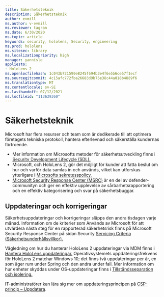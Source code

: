 ```yaml
---
title: Säkerhetsteknik
description: Säkerhetsteknik
author: evmill
ms.author: v-evmill
ms.reviewer: tagran
ms.date: 6/30/2020
ms.topic: article
keywords: security, hololens, Security, engineering
ms.prod: hololens
ms.sitesec: library
ms.localizationpriority: high
manager: yannisle
appliesto:
- HoloLens 2
ms.openlocfilehash: 1c043b721590e8245f694b3e4f6e5b6ce57f1ecf
ms.sourcegitcommit: 4c15afc772fba26683d9b75e38c44a018b4889f6
ms.translationtype: MT
ms.contentlocale: sv-SE
ms.lasthandoff: 07/12/2021
ms.locfileid: "113639360"
---
```

# <a name="security-engineering"></a>Säkerhetsteknik

Microsoft har flera resurser och team som är dedikerade till att optimera företagets tekniska protokoll, hantera efterlevnad och säkerställa kundernas förtroende. 

  * Mer information om Microsofts metoder för säkerhetsutveckling finns i [Security Development Lifecycle (SDL).](https://www.microsoft.com/securityengineering/sdl)
  * Microsoft, och HoloLens 2, gör det möjligt för kunder att fatta beslut om hur och varför data samlas in och används, vilket kan utforskas ytterligare i [Microsofts sekretesspolicy.](https://privacy.microsoft.com/) 
  * [Microsoft Security Response Center (MSRC)](https://www.microsoft.com/msrc) är en del av defender-communityn och ger en effektiv upplevelse av sårbarhetsrapportering och en effektiv kategorisering och svar på säkerhetsbuggar. 

## <a name="updates-and-patches"></a>Uppdateringar och korrigeringar

Säkerhetsuppdateringar och korrigeringar släpps den andra tisdagen varje månad. Information om de kriterier som Används av Microsoft för att utvärdera nästa steg för en rapporterad säkerhetsrisk finns på Microsoft Security Response Center på sidan Security [Servicing Criteria (Säkerhetsunderhållsvillkor).](https://www.microsoft.com/msrc/windows-security-servicing-criteria) 

Vägledning om hur du hanterar HoloLens 2 uppdateringar via MDM finns i [Hantera HoloLens uppdateringar.](hololens-updates.md) Operativsystemets uppdateringsfrekvens för HoloLens 2 matchar Windows 10; det finns två uppdateringar per år, en som äger rum under Spring och den andra under fall. Mer information om hur enheter skyddas under OS-uppdateringar finns i [Tillståndsseparation och isolering.](security-state-separation-isolation.md) 

IT-administratörer kan lära sig mer om uppdateringsprincipen på [CSP-princip – Uppdatera](/windows/client-management/mdm/policy-csp-update). 
